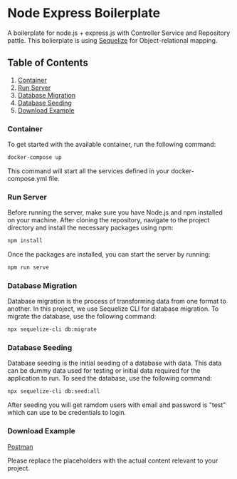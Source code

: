 # Node Express Boilerplate
A boilerplate for node.js + express.js with Controller Service and Repository pattle.
This bolierplate is using [Sequelize](https://sequelize.org/) for Object-relational mapping.

## Table of Contents
1. [Container](#container)
2. [Run Server](#run-server)
3. [Database Migration](#database-migration)
4. [Database Seeding](#database-seeding)
5. [Download Example](#download-example)

### Container 
To get started with the available container, run the following command:

```bash
docker-compose up 
```
This command will start all the services defined in your docker-compose.yml file.

### Run Server
Before running the server, make sure you have Node.js and npm installed on your machine. After cloning the repository, navigate to the project directory and install the necessary packages using npm:

``` bash
npm install

```

Once the packages are installed, you can start the server by running:

``` bash
npm run serve

```

### Database Migration
Database migration is the process of transforming data from one format to another. In this project, we use Sequelize CLI for database migration. To migrate the database, use the following command:

```bash
npx sequelize-cli db:migrate
```

### Database Seeding
Database seeding is the initial seeding of a database with data. This data can be dummy data used for testing or initial data required for the application to run. To seed the database, use the following command:

```bash
npx sequelize-cli db:seed:all
```

After seeding you will get ramdom users with email and password is "test" which can use to be credentials to login.

### Download Example
[Postman](https://github.com/pitchayakit/node-express-boilerplate/tree/master/postman)

Please replace the placeholders with the actual content relevant to your project.
